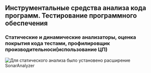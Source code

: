 ## Инструментальные средства анализа кода программ. Тестирование программного обеспечения
### Статические и динамические анализаторы, оценка покрытия кода тестами, профилировщик производительноси(использование ЦП)

![ Для статического анализа было установено расширение SonarAnalyzer](https://github.com/user-attachments/assets/11928855-fce7-4f08-b57a-dfeb571b8838)

